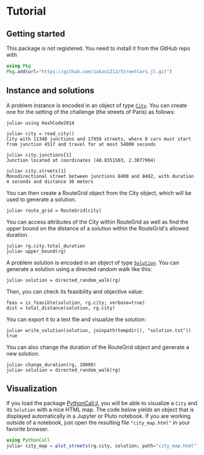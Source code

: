 # Tutorial

## Getting started

This package is not registered.
You need to install it from the GitHub repo with

```julia
using Pkg
Pkg.add(url="https://github.com/zakzo1212/StreetCars.jl.git")
```

## Instance and solutions

A problem instance is encoded in an object of type [`City`](@ref).
You can create one for the setting of the challenge (the streets of Paris) as follows:

```jldoctest tuto
julia> using HashCode2014

julia> city = read_city()
City with 11348 junctions and 17958 streets, where 8 cars must start from junction 4517 and travel for at most 54000 seconds

julia> city.junctions[1]
Junction located at coordinates (48.8351503, 2.3077904)

julia> city.streets[1]
Monodirectional street between junctions 8400 and 8402, with duration 4 seconds and distance 36 meters
```

You can then create a RouteGrid object from the City object, which will be used to generate a solution.

```jldoctest tuto
julia> route_grid = RouteGrid(city)
```

You can access attributes of the City within RouteGrid as well as find the upper bound on the distance of a solution within the RouteGrid's allowed duration.

```jldoctest tuto
julia> rg.city.total_duration
julia> upper_bound(rg)
```

A problem solution is encoded in an object of type [`Solution`](@ref).
You can generate a solution using a directed random walk like this:

```jldoctest tuto
julia> solution = directed_random_walk(rg)
```

Then, you can check its feasibility and objective value:

```jldoctest tuto
feas = is_feasible(solution, rg.city; verbose=true)
dist = total_distance(solution, rg.city)
```

You can export it to a text file and visualize the solution:

```jldoctest tuto
julia> write_solution(solution, joinpath(tempdir(), "solution.txt"))
true
```

You can also change the duration of the RouteGrid object and generate a new solution.

```jldoctest tuto
julia> change_duration(rg, 18000)
julia> solution = directed_random_walk(rg)
```

## Visualization

If you load the package [PythonCall.jl](https://github.com/JuliaPy/PythonCall.jl), you will be able to visualize a `City` and its `Solution` with a nice HTML map.
The code below yields an object that is displayed automatically in a Jupyter or Pluto notebook.
If you are working outside of a notebook, just open the resulting file `"city_map.html"` in your favorite browser.

```julia
using PythonCall
julia> city_map = plot_streets(rg.city, solution; path="city_map.html")
```

